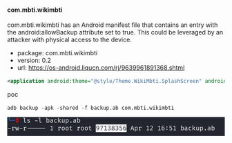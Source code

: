 #### com.mbti.wikimbti

com.mbti.wikimbti has an Android manifest file that contains an entry with the android:allowBackup attribute set to true. This could be leveraged by an attacker with physical access to the device.

- package: com.mbti.wikimbti
- version: 0.2
- url: https://os-android.liqucn.com/rj/9639961891368.shtml

```xml
<application android:theme="@style/Theme.WikiMbti.SplashScreen" android:label="@string/app_name" android:icon="@mipmap/ic_launcher" android:name="com.mbti.wikimbti.WikiMbtiApplication" android:allowBackup="true" android:supportsRtl="true" android:extractNativeLibs="false" android:fullBackupContent="@xml/backup_rules" android:usesCleartextTraffic="true" android:networkSecurityConfig="@xml/network_security_config" android:appComponentFactory="androidx.core.app.CoreComponentFactory" android:dataExtractionRules="@xml/data_extraction_rules" android:enableOnBackInvokedCallback="true">
```

poc

```shell
adb backup -apk -shared -f backup.ab com.mbti.wikimbti 
```

![image-20240412174348699](image-20240412174348699.png)